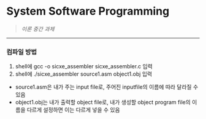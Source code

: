 # System Software Programming
> <i> 이론 중간 과제 </i>
***
### 컴파일 방법
1. shell에 gcc -o sicxe_assembler sicxe_assembler.c 입력
2. shell에 ./sicxe_assembler source1.asm object1.obj 입력
- source1.asm은 내가 주는 input file로, 주어진 inputfile의 이름에 따라
달라질 수 있음
- object1.obj는 내가 출력할 object file로, 내가 생성할 object program file의
이름을 다르게 설정하면 이는 다르게 넣을 수 있음
